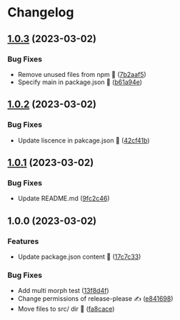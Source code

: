 # Changelog

## [1.0.3](https://github.com/Hampfh/morphious/compare/v1.0.2...v1.0.3) (2023-03-02)


### Bug Fixes

* Remove unused files from npm 🚮 ([7b2aaf5](https://github.com/Hampfh/morphious/commit/7b2aaf510be01fc1185f9586d4af053d17df676b))
* Specify main in package.json 📖 ([b61a94e](https://github.com/Hampfh/morphious/commit/b61a94eae146c60b9cc48fdcebbb5148e4e8ff2c))

## [1.0.2](https://github.com/Hampfh/morphious/compare/v1.0.1...v1.0.2) (2023-03-02)


### Bug Fixes

* Update liscence in pakcage.json 📖 ([42cf41b](https://github.com/Hampfh/morphious/commit/42cf41b6d560cdd018a7f6dd8375781349570137))

## [1.0.1](https://github.com/Hampfh/morphious/compare/v1.0.0...v1.0.1) (2023-03-02)


### Bug Fixes

* Update README.md ([9fc2c46](https://github.com/Hampfh/morphious/commit/9fc2c464923a64dfed8601f0730448ed2aca22a7))

## 1.0.0 (2023-03-02)


### Features

* Update package.json content 📖 ([17c7c33](https://github.com/Hampfh/morphious/commit/17c7c334705e15685dd99c855bb74021a257ba43))


### Bug Fixes

* Add multi morph test ([13f8d4f](https://github.com/Hampfh/morphious/commit/13f8d4f6131dce81b964952758e165d45fd76673))
* Change permissions of release-please ✍️ ([e841698](https://github.com/Hampfh/morphious/commit/e841698335052cbc06777a7499fa23f4086f188b))
* Move files to src/ dir 🚚 ([fa8cace](https://github.com/Hampfh/morphious/commit/fa8cacec456fcb35f613db62eb365e048e6aa0bd))
